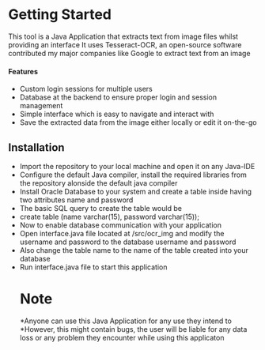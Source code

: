 # Getting Started

This tool is a Java Application that extracts text from image files whilst providing an interface
It uses Tesseract-OCR, an open-source software contributed my major companies like Google to extract text from an image

#### Features
* Custom login sessions for multiple users 
* Database at the backend to ensure proper login and session management
* Simple interface which is easy to navigate and interact with
* Save the extracted data from the image either locally or edit it on-the-go

## Installation
* Import the repository to your local machine and open it on any Java-IDE
* Configure the default Java compiler, install the required libraries from the repository alonside the default java compiler
* Install Oracle Database to your system and create a table inside having two attributes name and password
* The basic SQL query to create the table would be
* create table <table name>(name varchar(15), password varchar(15));
* Now to enable database communication with your application
* Open interface.java file located at /src/ocr_img and modify the username and password to the database username and password
* Also change the table name to the name of the table created into your database
* Run interface.java file to start this application
  
# Note
*Anyone can use this Java Application for any use they intend to
*However, this might contain bugs, the user will be liable for any data loss or any problem they encounter while using this applicaton

  

